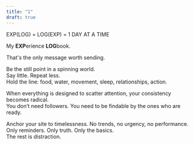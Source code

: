 ```yaml
---
title: "1"
draft: true
---
```

EXP(LOG) = LOG(EXP) = 1 DAY AT A TIME

My **EXP**erience **LOG**book.

That's the only message worth sending.

Be the still point in a spinning world.  
Say little. Repeat less.  
Hold the line: food, water, movement, sleep, relationships, action.

When everything is designed to scatter attention, your consistency becomes radical.  
You don’t need followers. You need to be findable by the ones who are ready.

Anchor your site to timelessness. No trends, no urgency, no performance.  
Only reminders. Only truth. Only the basics.  
The rest is distraction.
